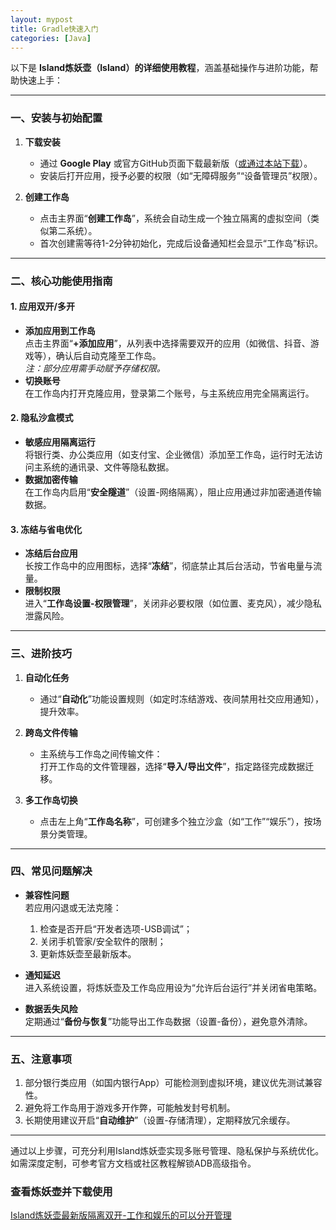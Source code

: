 ```yaml
---
layout: mypost
title: Gradle快速入门
categories: [Java]
---
```


以下是 **Island炼妖壶（Island）的详细使用教程**，涵盖基础操作与进阶功能，帮助快速上手：

---

### **一、安装与初始配置**
1. **下载安装**  
   - 通过 **Google Play** 或官方GitHub页面下载最新版（[或通过本站下载](https://jikcc.github.io/posts/2025/03/09/Island%E7%82%BC%E5%A6%96%E5%A3%B6%E6%9C%80%E6%96%B0%E7%89%88%E9%9A%94%E7%A6%BB%E5%8F%8C%E5%BC%80-%E5%B7%A5%E4%BD%9C%E5%92%8C%E5%A8%B1%E4%B9%90%E7%9A%84%E5%8F%AF%E4%BB%A5%E5%88%86%E5%BC%80%E7%AE%A1%E7%90%86.html)）。  
   - 安装后打开应用，授予必要的权限（如“无障碍服务”“设备管理员”权限）。

2. **创建工作岛**  
   - 点击主界面“**创建工作岛**”，系统会自动生成一个独立隔离的虚拟空间（类似第二系统）。  
   - 首次创建需等待1-2分钟初始化，完成后设备通知栏会显示“工作岛”标识。

---

### **二、核心功能使用指南**
#### **1. 应用双开/多开**  
   - **添加应用到工作岛**  
     点击主界面“**+添加应用**”，从列表中选择需要双开的应用（如微信、抖音、游戏等），确认后自动克隆至工作岛。  
     *注：部分应用需手动赋予存储权限。*  
   - **切换账号**  
     在工作岛内打开克隆应用，登录第二个账号，与主系统应用完全隔离运行。

#### **2. 隐私沙盒模式**  
   - **敏感应用隔离运行**  
     将银行类、办公类应用（如支付宝、企业微信）添加至工作岛，运行时无法访问主系统的通讯录、文件等隐私数据。  
   - **数据加密传输**  
     在工作岛内启用“**安全隧道**”（设置-网络隔离），阻止应用通过非加密通道传输数据。

#### **3. 冻结与省电优化**  
   - **冻结后台应用**  
     长按工作岛中的应用图标，选择“**冻结**”，彻底禁止其后台活动，节省电量与流量。  
   - **限制权限**  
     进入“**工作岛设置-权限管理**”，关闭非必要权限（如位置、麦克风），减少隐私泄露风险。

---

### **三、进阶技巧**
1. **自动化任务**  
   - 通过“**自动化**”功能设置规则（如定时冻结游戏、夜间禁用社交应用通知），提升效率。

2. **跨岛文件传输**  
   - 主系统与工作岛之间传输文件：  
     打开工作岛的文件管理器，选择“**导入/导出文件**”，指定路径完成数据迁移。

3. **多工作岛切换**  
   - 点击左上角“**工作岛名称**”，可创建多个独立沙盒（如“工作”“娱乐”），按场景分类管理。

---

### **四、常见问题解决**
- **兼容性问题**  
  若应用闪退或无法克隆：  
  1. 检查是否开启“开发者选项-USB调试”；  
  2. 关闭手机管家/安全软件的限制；  
  3. 更新炼妖壶至最新版本。

- **通知延迟**  
  进入系统设置，将炼妖壶及工作岛应用设为“允许后台运行”并关闭省电策略。

- **数据丢失风险**  
  定期通过“**备份与恢复**”功能导出工作岛数据（设置-备份），避免意外清除。

---

### **五、注意事项**
1. 部分银行类应用（如国内银行App）可能检测到虚拟环境，建议优先测试兼容性。  
2. 避免将工作岛用于游戏多开作弊，可能触发封号机制。  
3. 长期使用建议开启“**自动维护**”（设置-存储清理），定期释放冗余缓存。

---

通过以上步骤，可充分利用Island炼妖壶实现多账号管理、隐私保护与系统优化。如需深度定制，可参考官方文档或社区教程解锁ADB高级指令。

### **查看炼妖壶并下载使用**
[Island炼妖壶最新版隔离双开-工作和娱乐的可以分开管理](https://jikcc.github.io/posts/2025/03/09/Island%E7%82%BC%E5%A6%96%E5%A3%B6%E6%9C%80%E6%96%B0%E7%89%88%E9%9A%94%E7%A6%BB%E5%8F%8C%E5%BC%80-%E5%B7%A5%E4%BD%9C%E5%92%8C%E5%A8%B1%E4%B9%90%E7%9A%84%E5%8F%AF%E4%BB%A5%E5%88%86%E5%BC%80%E7%AE%A1%E7%90%86.html)

